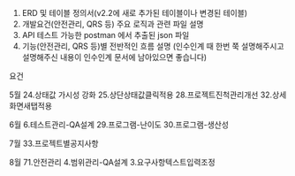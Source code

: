 1) ERD 및 테이블 정의서(v2.2에 새로 추가된 테이블이나 변경된 테이블)
2) 개발요건(안전관리, QRS 등) 주요 로직과 관련 파일 설명
3) API 테스트 가능한 postman 에서 추출된 json 파일
4) 기능(안전관리, QRS 등)별 전반적인 흐름 설명 (인수인계 때 한번 쭉 설명해주시고 설명해주신 내용이 인수인계 문서에 남아있으면 좋습니다)




요건

5월
24.상태값 가시성 강화
25.상단상태값클릭적용
28.프로젝트진척관리개선
32.상세화면새탭적용

6월
6.테스트관리-QA설계
29.프로그램-난이도
30.프로그램-생산성

7월
33.프로젝트별공지사항

8월
71.안전관리
4.범위관리-QA설계
3.요구사항텍스트입력조정



